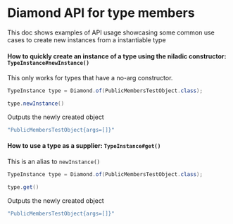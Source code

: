 # Diamond API for type members
This doc shows examples of API usage showcasing some common use cases to 
create new instances from a instantiable type

#### How to quickly create an instance of a type using the niladic constructor: `TypeInstance#newInstance()`
This only works for types that have a no-arg constructor. 
```java
TypeInstance type = Diamond.of(PublicMembersTestObject.class);

type.newInstance()
```
Outputs the newly created object
```java
"PublicMembersTestObject{args=[]}"
```
#### How to use a type as a supplier: `TypeInstance#get()`
This is an alias to `newInstance()` 
```java
TypeInstance type = Diamond.of(PublicMembersTestObject.class);

type.get()
```
Outputs the newly created object
```java
"PublicMembersTestObject{args=[]}"
```

